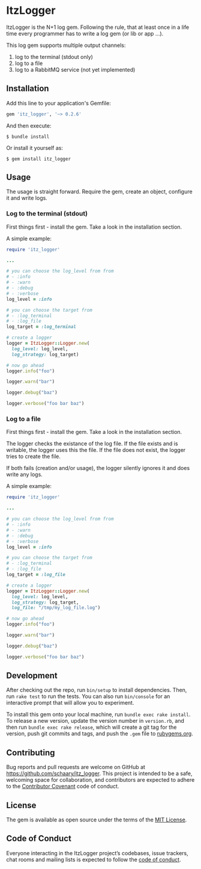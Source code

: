 # ItzLogger

ItzLogger is the N+1 log gem. Following the rule, that at least once in a life time every programmer has to write a log gem (or lib or app ...). 

This log gem supports multiple output channels:

1. log to the terminal (stdout only)
2. log to a file 
3. log to a RabbitMQ service (not yet implemented)


## Installation

Add this line to your application's Gemfile:

```ruby
gem 'itz_logger', '~> 0.2.6'
```

And then execute:

    $ bundle install

Or install it yourself as:

    $ gem install itz_logger

## Usage

The usage is straight forward. Require the gem, create an object, configure it and write logs. 

### Log to the terminal (stdout)

First things first - install the gem. Take a look in the installation section.

A simple example:

```ruby
require 'itz_logger'

...

# you can choose the log_level from from
# - :info
# - :warn
# - :debug
# - :verbose
log_level = :info

# you can choose the target from
# - :log_terminal
# - :log_file
log_target = :log_terminal

# create a logger
logger = ItzLogger::Logger.new(
  log_level: log_level,
  log_strategy: log_target)

# now go ahead
logger.info("foo")

logger.warn("bar")

logger.debug("baz")

logger.verbose("foo bar baz")
```

### Log to a file

First things first - install the gem. Take a look in the installation section.

The logger checks the existance of the log file. If the file exists and 
is writable, the logger uses this the file.
If the file does not exist, the logger tries to create the file.

If both fails (creation and/or usage), the logger silently ignores it and does
write any logs.

A simple example:

```ruby
require 'itz_logger'

...

# you can choose the log_level from from
# - :info
# - :warn
# - :debug
# - :verbose
log_level = :info

# you can choose the target from
# - :log_terminal
# - :log_file
log_target = :log_file

# create a logger
logger = ItzLogger::Logger.new(
  log_level: log_level,
  log_strategy: log_target,
  log_file: "/tmp/my_log_file.log")

# now go ahead
logger.info("foo")

logger.warn("bar")

logger.debug("baz")

logger.verbose("foo bar baz")
```
## Development

After checking out the repo, run `bin/setup` to install dependencies. Then, run `rake test` to run the tests. You can also run `bin/console` for an interactive prompt that will allow you to experiment.

To install this gem onto your local machine, run `bundle exec rake install`. To release a new version, update the version number in `version.rb`, and then run `bundle exec rake release`, which will create a git tag for the version, push git commits and tags, and push the `.gem` file to [rubygems.org](https://rubygems.org).

## Contributing

Bug reports and pull requests are welcome on GitHub at https://github.com/schaary/itz_logger. This project is intended to be a safe, welcoming space for collaboration, and contributors are expected to adhere to the [Contributor Covenant](http://contributor-covenant.org) code of conduct.

## License

The gem is available as open source under the terms of the [MIT License](https://opensource.org/licenses/MIT).

## Code of Conduct

Everyone interacting in the ItzLogger project’s codebases, issue trackers, chat rooms and mailing lists is expected to follow the [code of conduct](https://github.com/schaary/itz_logger/blob/master/CODE_OF_CONDUCT.md).

